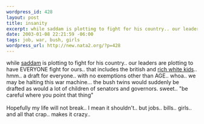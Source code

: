 ```yaml
--- 
wordpress_id: 428
layout: post
title: insanity
excerpt: while saddam is plotting to fight for his country.. our leaders are plotting to have EVERYONE fight for ours.. that includes the british and rich white kids.. hmm.. a draft for everyone.. with no exemptions other than AGE.. whoa.. we may be halting this war machine... ...
date: 2003-01-08 22:21:59 -06:00
tags: job, war, bush, girls
wordpress_url: http://new.nata2.org/?p=428
---
```

while <a href="http://drudgereport.com/flash2.htm">saddam</a> is plotting to fight for his country.. our leaders are plotting to have EVERYONE fight for ours.. that includes the british and <a href="http://www.washingtonpost.com/wp-dyn/articles/A24144-2003Jan7.html">rich white kids</a>.. hmm.. a draft for everyone.. with no exemptions other than AGE.. whoa.. we may be halting this war machine... the bush twins would suddenly be drafted as would a lot of children of senators and governors. sweet.. "be careful where you point that thing"<br/>
<br/>
Hopefully my life will not break.. I mean it shouldn't.. but jobs.. bills.. girls.. and all that crap.. makes it crazy.. 
